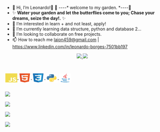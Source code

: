 - 👋 Hi, I’m  Leonardo!👋   🌱 ----* welcome to my garden. *----🌱
- ✨ **Water your garden and let the butterflies come to you; Chase your dreams, seize the day!.** ✨
- 👀 I’m interested in learn + and not least, apply!
- 🌱 I’m currently learning  data structure, python and database 2...
- 💞️ I’m looking to collaborate on free projects.
- 📫 How to reach me  laion459@gmail.com | https://www.linkedin.com/in/leonardo-borges-7501bb197

<div align="center">
  <a href="https://github.com/laion459">
  <img height="180em" src="https://github-readme-stats.vercel.app/api?username=laion459&show_icons=true&theme=dark&include_all_commits=true&count_private=true"/>
  <img height="180em" src="https://github-readme-stats.vercel.app/api/top-langs/?username=laion459&layout=compact&langs_count=17&theme=dark"/>
</div>
  
##
  
<div style="display: inline_block"><br>
  <img align="center" alt="LEO-Js" height="30" width="40" src="https://raw.githubusercontent.com/devicons/devicon/master/icons/javascript/javascript-plain.svg">
  <img align="center" alt="LEO-HTML" height="30" width="40" src="https://raw.githubusercontent.com/devicons/devicon/master/icons/html5/html5-original.svg">
  <img align="center" alt="LEO-CSS" height="30" width="40" src="https://raw.githubusercontent.com/devicons/devicon/master/icons/css3/css3-original.svg">
  <img align="center" alt="LEO-Python" height="30" width="40" src="https://raw.githubusercontent.com/devicons/devicon/master/icons/python/python-original.svg">
  <img align="center" alt="LEO-Java" height="30" width="40" src="https://raw.githubusercontent.com/devicons/devicon/master/icons/java/java-original.svg">
</div>
  
##  
    
<div> 
  
  <a href="https://instagram.com/laionzzzz" target="_blank"><img src="https://img.shields.io/badge/-Instagram-%23E4405F?style=for-the-badge&logo=instagram&logoColor=white" target="_blank"></a>
 	
 <a href="https://discord.gg/yPT9Vx52SB" target="_blank"><img src="https://img.shields.io/badge/Discord-7289DA?style=for-the-badge&logo=discord&logoColor=white" target="_blank"></a> 
  
  <a href = "mailto:laion459@gmail.com"><img src="https://img.shields.io/badge/-Gmail-%23333?style=for-the-badge&logo=gmail&logoColor=white" target="_blank"></a>
  
  <a href="https://www.linkedin.com/in/leonardo-borges-7501bb197?lipi=urn%3Ali%3Apage%3Ad_flagship3_profile_view_base_contact_details%3Bmir7KWKpRIONFzoZBXEo6g%3D%3D" target="_blank"><img src="https://img.shields.io/badge/-LinkedIn-%230077B5?style=for-the-badge&logo=linkedin&logoColor=white" target="_blank"></a> 
 
  
 
 
</div>  


   
<!---
Laion459/Laion459 is a ✨ special ✨ repository because its `README.md` (this file) appears on your GitHub profile.
You can click the Preview link to take a look at your changes.
--->
